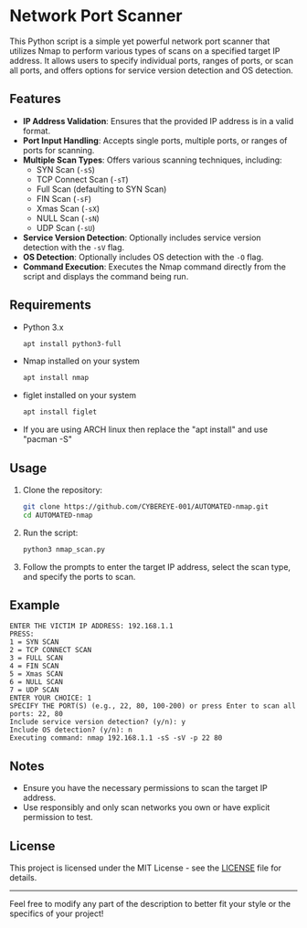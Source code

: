 # Network Port Scanner

This Python script is a simple yet powerful network port scanner that utilizes Nmap to perform various types of scans on a specified target IP address. It allows users to specify individual ports, ranges of ports, or scan all ports, and offers options for service version detection and OS detection.

## Features

- **IP Address Validation**: Ensures that the provided IP address is in a valid format.
- **Port Input Handling**: Accepts single ports, multiple ports, or ranges of ports for scanning.
- **Multiple Scan Types**: Offers various scanning techniques, including:
  - SYN Scan (`-sS`)
  - TCP Connect Scan (`-sT`)
  - Full Scan (defaulting to SYN Scan)
  - FIN Scan (`-sF`)
  - Xmas Scan (`-sX`)
  - NULL Scan (`-sN`)
  - UDP Scan (`-sU`)
- **Service Version Detection**: Optionally includes service version detection with the `-sV` flag.
- **OS Detection**: Optionally includes OS detection with the `-O` flag.
- **Command Execution**: Executes the Nmap command directly from the script and displays the command being run.

## Requirements

- Python 3.x

  ```bash
  apt install python3-full
  ```
- Nmap installed on your system

  ```bash
  apt install nmap
  ```
- figlet installed on your system
  
  ```bash
  apt install figlet
  ```
- If you are using ARCH linux then replace the "apt install" and use "pacman -S"
  
## Usage

1. Clone the repository:
   ```bash
   git clone https://github.com/CYBEREYE-001/AUTOMATED-nmap.git
   cd AUTOMATED-nmap
   ```

2. Run the script:
   ```bash
   python3 nmap_scan.py
   ```

3. Follow the prompts to enter the target IP address, select the scan type, and specify the ports to scan.

## Example

```plaintext
ENTER THE VICTIM IP ADDRESS: 192.168.1.1
PRESS:
1 = SYN SCAN
2 = TCP CONNECT SCAN
3 = FULL SCAN
4 = FIN SCAN
5 = Xmas SCAN
6 = NULL SCAN
7 = UDP SCAN
ENTER YOUR CHOICE: 1
SPECIFY THE PORT(S) (e.g., 22, 80, 100-200) or press Enter to scan all ports: 22, 80
Include service version detection? (y/n): y
Include OS detection? (y/n): n
Executing command: nmap 192.168.1.1 -sS -sV -p 22 80
```

## Notes

- Ensure you have the necessary permissions to scan the target IP address.
- Use responsibly and only scan networks you own or have explicit permission to test.

## License

This project is licensed under the MIT License - see the [LICENSE](LICENSE) file for details.

---

Feel free to modify any part of the description to better fit your style or the specifics of your project!
